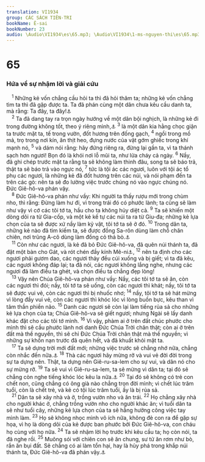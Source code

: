 ```yaml
---
translation: VI1934
group: CÁC SÁCH TIÊN-TRI
bookName: Ê-sai 
bookNumber: 23
audio: \Audio\VI1934\es\65.mp3; \Audio\VI1934\1-ms-nguyen-thi\es\65.mp3
---
```


<div class="title"><h1>65</h1><h3>Hứa về sự nhậm lời và giải cứu</h3></div>
<span class="verse es_65_1"> <sup>1</sup> Những kẻ vốn chẳng cầu hỏi ta thì đã hỏi thăm ta; những kẻ vốn chẳng tìm ta thì đã gặp được ta. Ta đã phán cùng một dân chưa kêu cầu danh ta, mà rằng: Ta đây, ta đây!<a data-toggle="tooltip" data-placement="bottom" title="Ro 10:20">⚓</a><br/></span>
<span class="verse es_65_2"> <sup>2</sup> Ta đã dang tay ra trọn ngày hướng về một dân bội nghịch, là những kẻ đi trong đường không tốt, theo ý riêng mình,<a data-toggle="tooltip" data-placement="bottom" title="Ro 10:21">⚓</a></span>
<span class="verse es_65_3"><sup>3</sup> là một dân kia hằng chọc giận ta trước mặt ta, tế trong vườn, đốt hương trên đống gạch, </span>
<span class="verse es_65_4"><sup>4</sup> ngồi trong mồ mả, trọ trong nơi kín, ăn thịt heo, đựng nước của vật gớm ghiếc trong khí mạnh nó, </span>
<span class="verse es_65_5"><sup>5</sup> và dám nói rằng: hãy đứng riêng ra, đừng lại gần ta, vì ta thánh sạch hơn ngươi! Bọn đó là khói nơi lỗ mũi ta, như lửa cháy cả ngày. </span>
<span class="verse es_65_6"><sup>6</sup> Nầy, đã ghi chép trước mặt ta rằng ta sẽ không làm thinh đâu, song ta sẽ báo trả, thật ta sẽ báo trả vào ngực nó, </span>
<span class="verse es_65_7"><sup>7</sup> tức là tội ác các ngươi, luôn với tội ác tổ phụ các ngươi, là những kẻ đã đốt hương trên các núi, và nói phạm đến ta trên các gò: nên ta sẽ đo lường việc trước chúng nó vào ngực chúng nó. Đức Giê-hô-va phán vậy. <br/></span>
<span class="verse es_65_8"> <sup>8</sup> Đức Giê-hô-va phán như vầy: Khi người ta thấy rượu mới trong chùm nho, thì rằng: Đừng làm hư đi, vì trong trái đó có phước lành; ta cũng sẽ làm như vậy vì cớ các tôi tớ ta, hầu cho ta không hủy diệt cả. </span>
<span class="verse es_65_9"><sup>9</sup> Ta sẽ khiến một dòng dõi ra từ Gia-cốp, và một kẻ kế tự các núi ta ra từ Giu-đa; những kẻ lựa chọn của ta sẽ được xứ nầy làm kỷ vật, tôi tớ ta sẽ ở đó. </span>
<span class="verse es_65_10"><sup>10</sup> Trong dân ta, những kẻ nào đã tìm kiếm ta, sẽ được đồng Sa-rôn dùng làm chỗ chăn chiên, nơi trũng A-cô dùng làm đồng cỏ thả bò.<a data-toggle="tooltip" data-placement="bottom" title="Gios 7:24-26">⚓</a><br/></span>
<span class="verse es_65_11"> <sup>11</sup> Còn như các ngươi, là kẻ đã bỏ Đức Giê-hô-va, đã quên núi thánh ta, đã đặt một bàn cho Gát, và rót chén đầy kính Mê-ni<a data-toggle="tooltip" data-placement="bottom" title="Gát và Mê-ni là tên của hai vì thần không ai biết; có lẽ là thần Số và thần Mạng">⚓</a>, </span>
<span class="verse es_65_12"><sup>12</sup> nên ta định cho các ngươi phải gươm dao, các ngươi thảy đều cúi xuống và bị giết; vì ta đã kêu, các ngươi không đáp lại; ta đã nói, các ngươi không lắng nghe, nhưng các ngươi đã làm điều ta ghét, và chọn điều ta chẳng đẹp lòng! <br/></span>
<span class="verse es_65_13"> <sup>13</sup> Vậy nên Chúa Giê-hô-va phán như vầy: Nầy, các tôi tớ ta sẽ ăn, còn các ngươi thì đói; nầy, tôi tớ ta sẽ uống, còn các ngươi thì khát; nầy, tôi tớ ta sẽ được vui vẻ, còn các ngươi thì bị nhuốc nhơ; </span>
<span class="verse es_65_14"><sup>14</sup> nầy, tôi tớ ta sẽ hát mừng vì lòng đầy vui vẻ, còn các ngươi thì khóc lóc vì lòng buồn bực, kêu than vì tâm thần phiền não. </span>
<span class="verse es_65_15"><sup>15</sup> Danh các ngươi sẽ còn lại làm tiếng rủa sả cho những kẻ lựa chọn của ta; Chúa Giê-hô-va sẽ giết ngươi; nhưng Ngài sẽ lấy danh khác đặt cho các tôi tớ mình. </span>
<span class="verse es_65_16"><sup>16</sup> Vì vậy, phàm ai ở trên đất chúc phước cho mình thì sẽ cầu phước lành nơi danh Đức Chúa Trời chân thật; còn ai ở trên đất mà thề nguyền, thì sẽ chỉ Đức Chúa Trời chân thật mà thề nguyền; vì những sự khốn nạn trước đã quên hết, và đã khuất khỏi mặt ta. <br/></span>
<span class="verse es_65_17"> <sup>17</sup> Ta sẽ dựng trời mới đất mới; những việc trước sẽ chẳng nhớ nữa, chẳng còn nhắc đến nữa.<a data-toggle="tooltip" data-placement="bottom" title="Es 66:22; 2Phi 3:13; Kh 21:1">⚓</a></span>
<span class="verse es_65_18"><sup>18</sup> Thà các ngươi hãy mừng rỡ và vui vẻ đời đời trong sự ta dựng nên. Thật, ta dựng nên Giê-ru-sa-lem cho sự vui, và dân nó cho sự mừng rỡ. </span>
<span class="verse es_65_19"><sup>19</sup> Ta sẽ vui vì Giê-ru-sa-lem, ta sẽ mừng vì dân ta; tại đó sẽ chẳng còn nghe tiếng khóc lóc kêu la nữa.<a data-toggle="tooltip" data-placement="bottom" title="Kh 21:4">⚓</a></span>
<span class="verse es_65_20"><sup>20</sup> Tại đó sẽ không có trẻ con chết non, cũng chẳng có ông già nào chẳng trọn đời mình; vì chết lúc trăm tuổi, còn là chết trẻ, và kẻ có tội lúc trăm tuổi, ấy là bị rủa sả. <br/></span>
<span class="verse es_65_21"> <sup>21</sup> Dân ta sẽ xây nhà và ở, trồng vườn nho và ăn trái. </span>
<span class="verse es_65_22"><sup>22</sup> Họ chẳng xây nhà cho người khác ở, chẳng trồng vườn nho cho người khác ăn; vì tuổi dân ta sẽ như tuổi cây, những kẻ lựa chọn của ta sẽ hằng hưởng công việc tay mình làm. </span>
<span class="verse es_65_23"><sup>23</sup> Họ sẽ không nhọc mình vô ích nữa, không đẻ con ra để gặp sự họa, vì họ là dòng dõi của kẻ được ban phước bởi Đức Giê-hô-va, con cháu họ cùng với họ nữa. </span>
<span class="verse es_65_24"><sup>24</sup> Ta sẽ nhậm lời họ trước khi kêu cầu ta; họ còn nói, ta đã nghe rồi. </span>
<span class="verse es_65_25"><sup>25</sup> Muông sói với chiên con sẽ ăn chung, sư tử ăn rơm như bò, rắn ăn bụi đất. Sẽ chẳng có ai làm tổn hại, hay là hủy phá trong khắp núi thánh ta, Đức Giê-hô-va đã phán vậy.<a data-toggle="tooltip" data-placement="bottom" title="Es 11:6-9">⚓</a><br/></span>
